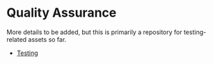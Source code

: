 # Quality Assurance

More details to be added, but this is primarily a repository for testing-related assets so far. 

* [Testing](Testing)
